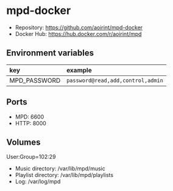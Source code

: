 # mpd-docker

- Repository: <https://github.com/aoirint/mpd-docker>
- Docker Hub: <https://hub.docker.com/r/aoirint/mpd>

## Environment variables

|key|example|
|:--|:--|
|MPD_PASSWORD|`password@read,add,control,admin`|

## Ports

- MPD: 6600
- HTTP: 8000

## Volumes

User:Group=102:29

- Music directory: /var/lib/mpd/music
- Playlist directory: /var/lib/mpd/playlists
- Log: /var/log/mpd
